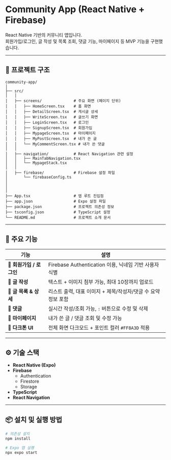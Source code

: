 # Community App (React Native + Firebase)

React Native 기반의 커뮤니티 앱입니다.  
회원가입/로그인, 글 작성 및 목록 조회, 댓글 기능, 마이페이지 등 MVP 기능을 구현했습니다.

---

## 📁 프로젝트 구조

```
community-app/
│
├── src/                      
│   │
│   ├── screens/              # 주요 화면 (페이지 단위)
│   │   ├── HomeScreen.tsx    # 홈 화면
│   │   ├── DetailScreen.tsx  # 게시글 상세
│   │   ├── WriteScreen.tsx   # 글쓰기 화면
│   │   ├── LoginScreen.tsx   # 로그인
│   │   ├── SignupScreen.tsx  # 회원가입
│   │   ├── MypageScreen.tsx  # 마이페이지
│   │   ├── MyPostScreen.tsx  # 내가 쓴 글
│   │   └── MyCommentScreen.tsx # 내가 쓴 댓글
│   │
│   ├── navigation/           # React Navigation 관련 설정
│   │   ├── MainTabNavigation.tsx
│   │   └── MypageStack.tsx
│   │
│   ├── firebase/             # Firebase 설정 파일
│       └── firebaseConfig.ts
│   
│
│
├── App.tsx                   # 앱 루트 진입점
├── app.json                  # Expo 설정 파일
├── package.json              # 프로젝트 의존성 정보
├── tsconfig.json             # TypeScript 설정
└── README.md                 # 프로젝트 소개 문서
```

---

## 🚀 주요 기능

| 기능                 | 설명                                                                 |
|----------------------|----------------------------------------------------------------------|
| 🔐 **회원가입 / 로그인** | Firebase Authentication 이용, 닉네임 기반 사용자 식별                   |
| 📝 **글 작성**           | 텍스트 + 이미지 첨부 가능, 최대 10장까지 업로드                          |
| 📃 **글 목록 & 상세**     | 리스트 출력, 대표 이미지 + 제목/작성자/댓글 수 요약 정보 포함           |
| 💬 **댓글**             | 실시간 작성/조회 가능, `:` 버튼으로 수정 및 삭제                        |
| 👤 **마이페이지**         | 내가 쓴 글 / 댓글 조회 및 수정 가능                                    |
| 🌙 **다크톤 UI**         | 전체 화면 다크모드 + 포인트 컬러 `#FF8A3D` 적용                         |

---

## ⚙️ 기술 스택

- **React Native (Expo)**
- **Firebase**
  - Authentication
  - Firestore
  - Storage
- **TypeScript**
- **React Navigation**

---

## 📦 설치 및 실행 방법

```bash
# 의존성 설치
npm install

# Expo 앱 실행
npx expo start
```
